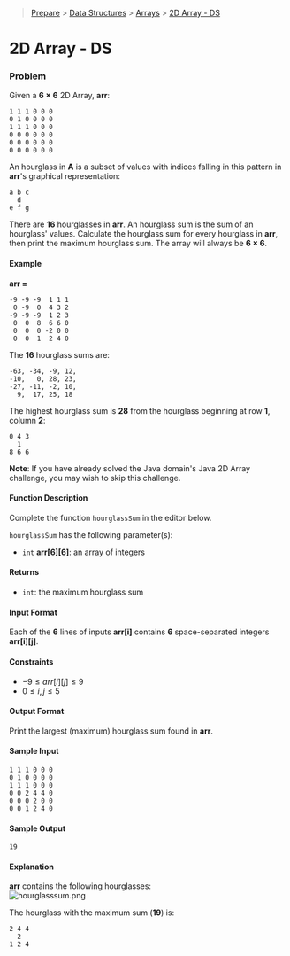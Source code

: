 > [Prepare](https://www.hackerrank.com/dashboard) > [Data Structures](https://www.hackerrank.com/domains/data-structures) > 
[Arrays](https://www.hackerrank.com/domains/data-structures/arrays) > [2D Array - DS](https://www.hackerrank.com/challenges/2d-array/problem)
# 2D Array - DS

### Problem
Given a **6 &times; 6** 2D Array, **arr**:
```
1 1 1 0 0 0
0 1 0 0 0 0
1 1 1 0 0 0
0 0 0 0 0 0
0 0 0 0 0 0
0 0 0 0 0 0
```
An hourglass in **A** is a subset of values with indices falling in this pattern in **arr**'s graphical representation:
```
a b c
  d
e f g
```
There are **16** hourglasses in **arr**. An hourglass sum is the sum of an hourglass' values. 
Calculate the hourglass sum for every hourglass in **arr**, then print the maximum hourglass sum.
The array will always be **6 &times; 6**.

#### Example
**arr =**<br/>
```
-9 -9 -9  1 1 1 
 0 -9  0  4 3 2
-9 -9 -9  1 2 3
 0  0  8  6 6 0
 0  0  0 -2 0 0
 0  0  1  2 4 0
```
The **16** hourglass sums are:
```
-63, -34, -9, 12, 
-10,   0, 28, 23, 
-27, -11, -2, 10, 
  9,  17, 25, 18
```
The highest hourglass sum is **28** from the hourglass beginning at row **1**, column **2**:
```
0 4 3
  1
8 6 6
```
**Note**: If you have already solved the Java domain's Java 2D Array challenge, you may wish to skip this challenge.

#### Function Description
Complete the function `hourglassSum` in the editor below.

`hourglassSum` has the following parameter(s):
- `int` **arr[6][6]**: an array of integers

#### Returns
- `int`: the maximum hourglass sum

#### Input Format
Each of the **6** lines of inputs **arr[i]** contains **6** space-separated integers **arr[i][j]**.

#### Constraints
- $-9 \leq arr[i][j] \leq 9$
- $0 \leq i, j \leq 5$

#### Output Format
Print the largest (maximum) hourglass sum found in **arr**.

#### Sample Input
```
1 1 1 0 0 0
0 1 0 0 0 0
1 1 1 0 0 0
0 0 2 4 4 0
0 0 0 2 0 0
0 0 1 2 4 0
```

#### Sample Output
```
19
```

#### Explanation
**arr** contains the following hourglasses:<br/>
![hourglasssum.png](https://s3.amazonaws.com/hr-assets/0/1534256743-35b846ad4a-hourglasssum.png)

The hourglass with the maximum sum (**19**) is:
```
2 4 4
  2
1 2 4
```
